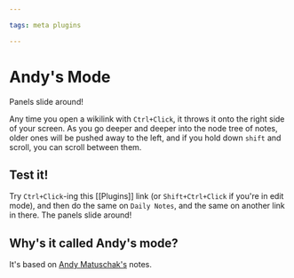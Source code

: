 ```yaml
---

tags: meta plugins

---
```


# Andy's Mode

Panels slide around!

Any time you open a wikilink with `Ctrl+Click`, it throws it onto the right side of your screen. As you go deeper and deeper into the node tree of notes, older ones will be pushed away to the left, and if you hold down `shift` and scroll, you can scroll between them.

## Test it!

Try `Ctrl+Click`-ing this [[Plugins]] link (or `Shift+Ctrl+Click` if you're in edit mode), and then do the same on `Daily Notes`, and the same on another link in there. The panels slide around!

## Why's it called Andy's mode?

It's based on [Andy Matuschak's](https://notes.andymatuschak.org/About_these_notes) notes.